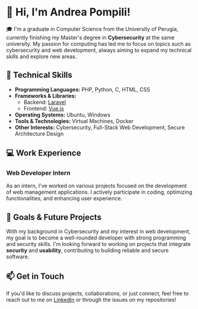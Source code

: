 # 👋 Hi, I'm Andrea Pompili!

🎓 I'm a graduate in Computer Science from the University of Perugia, currently finishing my Master's degree in **Cybersecurity** at the same university. My passion for computing has led me to focus on topics such as cybersecurity and web development, always aiming to expand my technical skills and explore new areas.

<!-- 💼 I'm currently working as an intern at a **company that develops management systems for hospitality businesses**. This experience allows me to put my knowledge into practice, work on real-world projects, and improve my programming and development skills. -->

## 🔧 Technical Skills

- **Programming Languages:** PHP, Python, C, HTML, CSS
- **Frameworks & Libraries:** 
  - Backend: [Laravel](https://laravel.com/)
  - Frontend: [Vue.js](https://vuejs.org/)
- **Operating Systems:** Ubuntu, Windows
- **Tools & Technologies:** Virtual Machines, Docker
- **Other Interests:** Cybersecurity, Full-Stack Web Development, Secure Architecture Design

## 💻 Work Experience
### Web Developer Intern 
As an intern, I've worked on various projects focused on the development of web management applications. I actively participate in coding, optimizing functionalities, and enhancing user experience.

## 🎯 Goals & Future Projects
With my background in Cybersecurity and my interest in web development, my goal is to become a well-rounded developer with strong programming and security skills. I'm looking forward to working on projects that integrate **security** and **usability**, contributing to building reliable and secure software.

## 📫 Get in Touch
If you'd like to discuss projects, collaborations, or just connect, feel free to reach out to me on [LinkedIn](#) or through the issues on my repositories!
